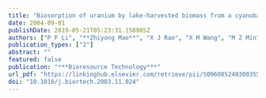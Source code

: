 ```yaml
---
title: "Biosorption of uranium by lake-harvested biomass from a cyanobacterium bloom"
date: 2004-09-01
publishDate: 2019-05-21T05:23:31.158905Z
authors: ["P F Li", "**Zhiyong Mao**", "X J Rao", "X M Wang", "M Z Min", "L W Qiu", "Z L Liu"]
publication_types: ["2"]
abstract: ""
featured: false
publication: "***Bioresource Technology***"
url_pdf: "https://linkinghub.elsevier.com/retrieve/pii/S0960852403003559"
doi: "10.1016/j.biortech.2003.11.024"
---
```


